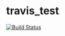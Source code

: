 # travis_test
[![Build Status](https://travis-ci.org/1M0reBug/travis_test.svg?branch=master)](https://travis-ci.org/1M0reBug/travis_test)

